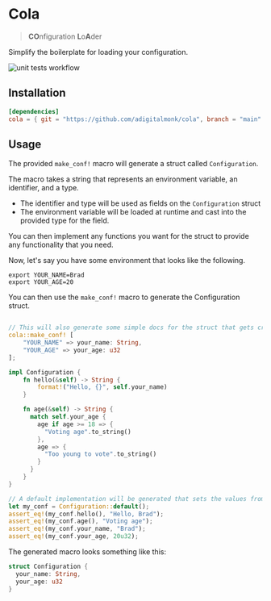 # Cola

> **CO**nfiguration **L**o**A**der

Simplify the boilerplate for loading your configuration.

![unit tests workflow](https://github.com/adigitalmonk/cola/actions/workflows/test.yml/badge.svg)

## Installation

```toml
[dependencies]
cola = { git = "https://github.com/adigitalmonk/cola", branch = "main" }
```

## Usage

The provided `make_conf!` macro will generate a struct called `Configuration`.

The macro takes a string that represents an environment variable, an identifier, and a type.

- The identifier and type will be used as fields on the `Configuration` struct
- The environment variable will be loaded at runtime and cast into the provided type for the field.

You can then implement any functions you want for the struct to provide any functionality that you need.

Now, let's say you have some environment that looks like the following.

```shell
export YOUR_NAME=Brad
export YOUR_AGE=20
```

You can then use the `make_conf!` macro to generate the Configuration struct.

```rust

// This will also generate some simple docs for the struct that gets created
cola::make_conf! [
    "YOUR_NAME" => your_name: String,
    "YOUR_AGE" => your_age: u32
];

impl Configuration {
    fn hello(&self) -> String {
        format!("Hello, {}", self.your_name)
    }

    fn age(&self) -> String {
      match self.your_age {
        age if age >= 18 => {
          "Voting age".to_string()
        },
        age => {
          "Too young to vote".to_string()
        }
      }
    }
}

// A default implementation will be generated that sets the values from those environment values.
let my_conf = Configuration::default();
assert_eq!(my_conf.hello(), "Hello, Brad");
assert_eq!(my_conf.age(), "Voting age");
assert_eq!(my_conf.your_name, "Brad");
assert_eq!(my_conf.your_age, 20u32);
```

The generated macro looks something like this:

```rust
struct Configuration {
  your_name: String,
  your_age: u32
}
```

